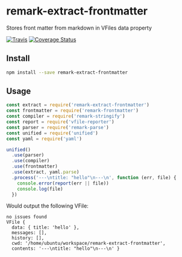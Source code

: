 # remark-extract-frontmatter

Stores front matter from markdown in VFiles data property

[![Travis](https://img.shields.io/travis/mrzmmr/remark-extract-frontmatter.svg)](https://travis-ci.org/mrzmmr/remark-extract-frontmatter)
[![Coverage
Status](https://coveralls.io/repos/github/mrzmmr/remark-extract-frontmatter/badge.svg?branch=master)](https://coveralls.io/github/mrzmmr/remark-extract-frontmatter?branch=master)

## Install

```sh
npm install --save remark-extract-frontmatter
```

## Usage

```js
const extract = require('remark-extract-frontmatter')
const frontmatter = require('remark-frontmatter')
const compiler = require('remark-stringify')
const report = require('vfile-reporter')
const parser = require('remark-parse')
const unified = require('unified')
const yaml = require('yaml')

unified()
  .use(parser)
  .use(compiler)
  .use(frontmatter)
  .use(extract, yaml.parse)
  .process('---\ntitle: "hello"\n---\n', function (err, file) {
    console.error(report(err || file))
    console.log(file)
  })
```

Would output the following VFile:

```
no issues found
VFile {
  data: { title: 'hello' },
  messages: [],
  history: [],
  cwd: '/home/ubuntu/workspace/remark-extract-frontmatter',
  contents: '---\ntitle: "hello"\n---\n' }
```

